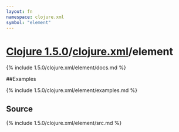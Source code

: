 ```yaml
---
layout: fn
namespace: clojure.xml
symbol: "element"
---
```


# [Clojure 1.5.0](../../)/[clojure.xml](../)/element

{% include 1.5.0/clojure.xml/element/docs.md %}

##Examples

{% include 1.5.0/clojure.xml/element/examples.md %}
## Source
{% include 1.5.0/clojure.xml/element/src.md %}

